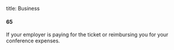 title: Business

#### 65

If your employer is paying for the ticket or reimbursing you for your conference expenses.
